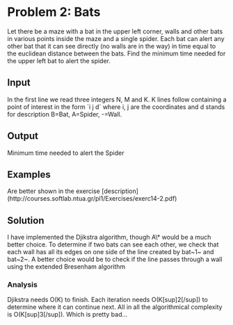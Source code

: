 <h1>Problem 2: Bats</h1>
Let there be a maze with a bat in the upper left corner, walls and other bats in various points
inside the maze and a single spider. Each bat can alert any other bat that it can see directly
(no walls are in the way) in time equal to the euclidean distance between the bats. Find the 
minimum time needed for the upper left bat to alert the spider.

<h2>Input</h2>
In the first line we read three integers N, M and K.
K lines follow containing a point of interest in the form `i j d` where i, j are the coordinates
and d stands for description B=Bat, A=Spider, -=Wall.

<h2>Output</h2>
Minimum time needed to alert the Spider

<h2>Examples</h2>
Are better shown in the exercise [description](http://courses.softlab.ntua.gr/pl1/Exercises/exerc14-2.pdf)

<h2>Solution </h2>
I have implemented the Djikstra algorithm, though A\* would be a much better choice. To determine if two bats 
can see each other, we check that each wall has all its edges on one side of the line created by bat~1~ and bat~2~.
A better choice would be to check if the line passes through a wall using the extended Bresenham algorithm

<h3>Analysis</h3>
Djikstra needs O(K) to finish. Each iteration needs O(K[sup]2[/sup]) to determine where it can continue next.
All in all the algorithmical complexity is O(K[sup]3[/sup]). Which is pretty bad...
